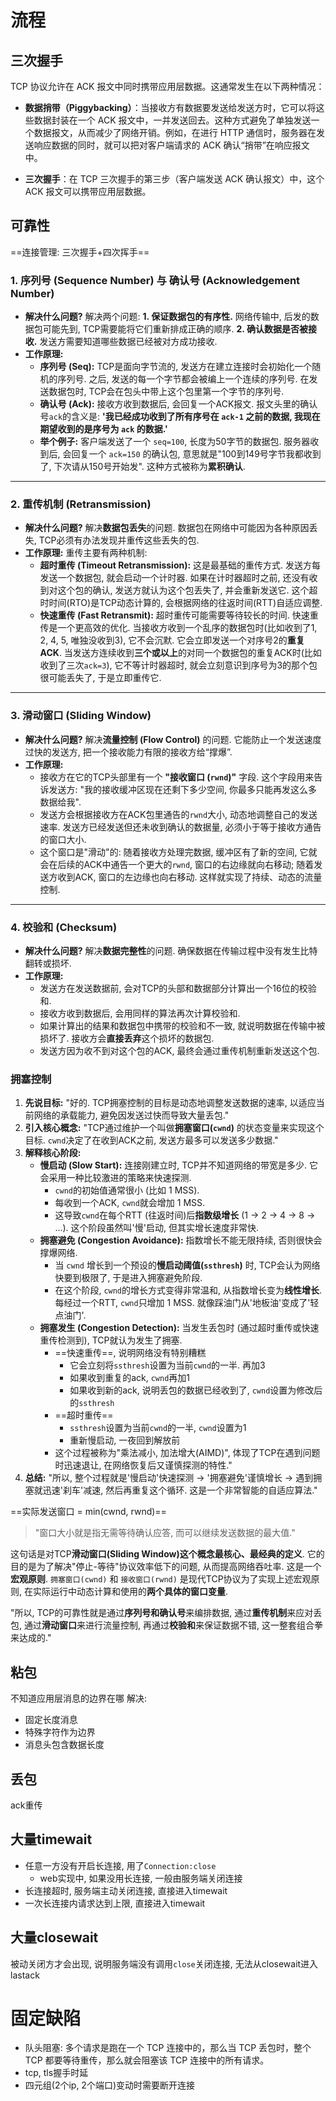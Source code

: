 # 流程
## 三次握手
TCP 协议允许在 ACK 报文中同时携带应用层数据。这通常发生在以下两种情况：

- **数据捎带（Piggybacking）**：当接收方有数据要发送给发送方时，它可以将这些数据封装在一个 ACK 报文中，一并发送回去。这种方式避免了单独发送一个数据报文，从而减少了网络开销。例如，在进行 HTTP 通信时，服务器在发送响应数据的同时，就可以把对客户端请求的 ACK 确认“捎带”在响应报文中。
    
- **三次握手**：在 TCP 三次握手的第三步（客户端发送 ACK 确认报文）中，这个 ACK 报文可以携带应用层数据。
## 可靠性
==连接管理: 三次握手+四次挥手==
### 1. 序列号 (Sequence Number) 与 确认号 (Acknowledgement Number)
* **解决什么问题?** 解决两个问题: **1. 保证数据包的有序性.** 网络传输中, 后发的数据包可能先到, TCP需要能将它们重新排成正确的顺序. **2. 确认数据是否被接收.** 发送方需要知道哪些数据已经被对方成功接收.
* **工作原理:**
    * **序列号 (Seq):** TCP是面向字节流的, 发送方在建立连接时会初始化一个随机的序列号. 之后, 发送的每一个字节都会被编上一个连续的序列号. 在发送数据包时, TCP会在包头中带上这个包里第一个字节的序列号.
    * **确认号 (Ack):** 接收方收到数据后, 会回复一个ACK报文. 报文头里的确认号`ack`的含义是: **'我已经成功收到了所有序号在 `ack-1` 之前的数据, 我现在期望收到的是序号为 `ack` 的数据.'**
    * **举个例子:** 客户端发送了一个 `seq=100`, 长度为50字节的数据包. 服务器收到后, 会回复一个 `ack=150` 的确认包, 意思就是"100到149号字节我都收到了, 下次请从150号开始发". 这种方式被称为**累积确认**.
---
### 2. 重传机制 (Retransmission)
* **解决什么问题?** 解决**数据包丢失**的问题. 数据包在网络中可能因为各种原因丢失, TCP必须有办法发现并重传这些丢失的包.
* **工作原理:** 重传主要有两种机制:
    * **超时重传 (Timeout Retransmission):** 这是最基础的重传方式. 发送方每发送一个数据包, 就会启动一个计时器. 如果在计时器超时之前, 还没有收到对这个包的确认, 发送方就认为这个包丢失了, 并会重新发送它. 这个超时时间(RTO)是TCP动态计算的, 会根据网络的往返时间(RTT)自适应调整.
    * **快速重传 (Fast Retransmit):** 超时重传可能需要等待较长的时间. 快速重传是一个更高效的优化. 当接收方收到一个乱序的数据包时(比如收到了1, 2, 4, 5, 唯独没收到3), 它不会沉默. 它会立即发送一个对序号2的**重复ACK**. 当发送方连续收到**三个或以上**的对同一个数据包的重复ACK时(比如收到了三次`ack=3`), 它不等计时器超时, 就会立刻意识到序号为3的那个包很可能丢失了, 于是立即重传它.
---
### 3. 滑动窗口 (Sliding Window)
* **解决什么问题?** 解决**流量控制 (Flow Control)** 的问题. 它能防止一个发送速度过快的发送方, 把一个接收能力有限的接收方给“撑爆”.
* **工作原理:**
    * 接收方在它的TCP头部里有一个 **"接收窗口 (`rwnd`)"** 字段. 这个字段用来告诉发送方: "我的接收缓冲区现在还剩下多少空间, 你最多只能再发这么多数据给我".
    * 发送方会根据接收方在ACK包里通告的`rwnd`大小, 动态地调整自己的发送速率. 发送方已经发送但还未收到确认的数据量, 必须小于等于接收方通告的窗口大小.
    * 这个窗口是"滑动"的: 随着接收方处理完数据, 缓冲区有了新的空间, 它就会在后续的ACK中通告一个更大的`rwnd`, 窗口的右边缘就向右移动; 随着发送方收到ACK, 窗口的左边缘也向右移动. 这样就实现了持续、动态的流量控制.
---
### 4. 校验和 (Checksum)
* **解决什么问题?** 解决**数据完整性**的问题. 确保数据在传输过程中没有发生比特翻转或损坏.
* **工作原理:**
    * 发送方在发送数据前, 会对TCP的头部和数据部分计算出一个16位的校验和.
    * 接收方收到数据后, 会用同样的算法再次计算校验和.
    * 如果计算出的结果和数据包中携带的校验和不一致, 就说明数据在传输中被损坏了. 接收方会**直接丢弃**这个损坏的数据包.
    * 发送方因为收不到对这个包的ACK, 最终会通过重传机制重新发送这个包.
### 拥塞控制
1. **先说目标:** "好的. TCP拥塞控制的目标是动态地调整发送数据的速率, 以适应当前网络的承载能力, 避免因发送过快而导致大量丢包."
2. **引入核心概念:** "TCP通过维护一个叫做**拥塞窗口(`cwnd`)** 的状态变量来实现这个目标. `cwnd`决定了在收到ACK之前, 发送方最多可以发送多少数据."
3. **解释核心阶段:**
    - **慢启动 (Slow Start):** 连接刚建立时, TCP并不知道网络的带宽是多少. 它会采用一种比较激进的策略来快速探测.
        - `cwnd`的初始值通常很小 (比如 1 MSS).
        - 每收到一个ACK, `cwnd`就会增加 1 MSS.
        - 这导致`cwnd`在每个RTT (往返时间)后**指数级增长** (1 -> 2 -> 4 -> 8 -> ...). 这个阶段虽然叫'慢'启动, 但其实增长速度非常快.
    - **拥塞避免 (Congestion Avoidance):** 指数增长不能无限持续, 否则很快会撑爆网络.
        - 当 `cwnd` 增长到一个预设的**慢启动阈值(`ssthresh`)** 时, TCP会认为网络快要到极限了, 于是进入拥塞避免阶段.
        - 在这个阶段, `cwnd`的增长方式变得非常温和, 从指数增长变为**线性增长**. 每经过一个RTT, `cwnd`只增加 1 MSS. 就像踩油门从'地板油'变成了'轻点油门'.
    - **拥塞发生 (Congestion Detection):** 当发生丢包时 (通过超时重传或快速重传检测到), TCP就认为发生了拥塞.
        - ==快速重传==, 说明网络没有特别糟糕 
	        - 它会立刻将`ssthresh`设置为当前`cwnd`的一半. 再加3
	        - 如果收到重复的ack, `cwnd`再加1
	        - 如果收到新的ack, 说明丢包的数据已经收到了, `cwnd`设置为修改后的`ssthresh`
        - ==超时重传==
	        - `ssthresh`设置为当前`cwnd`的一半, `cwnd`设置为1
	        - 重新慢启动, 一夜回到解放前
        - 这个过程被称为"乘法减小, 加法增大(AIMD)", 体现了TCP在遇到问题时迅速退让, 在网络恢复后又谨慎探测的特性."
4. **总结:** "所以, 整个过程就是'慢启动'快速探测 -> '拥塞避免'谨慎增长 -> 遇到拥塞就迅速'刹车'减速, 然后再重复这个循环. 这是一个非常智能的自适应算法."

==实际发送窗口 = min(cwnd, rwnd)==
> "窗口大小就是指无需等待确认应答, 而可以继续发送数据的最大值."

这句话是对TCP**滑动窗口(Sliding Window)这个概念最核心、最经典的定义**. 它的目的是为了解决"停止-等待"协议效率低下的问题, 从而提高网络吞吐率. 这是一个**宏观原则**.
`拥塞窗口(cwnd)` 和 `接收窗口(rwnd)` 是现代TCP协议为了实现上述宏观原则, 在实际运行中动态计算和使用的**两个具体的窗口变量**.

"所以, TCP的可靠性就是通过**序列号和确认号**来编排数据, 通过**重传机制**来应对丢包, 通过**滑动窗口**来进行流量控制, 再通过**校验和**来保证数据不错, 这一整套组合拳来达成的."

## 粘包
不知道应用层消息的边界在哪
解决:
- 固定长度消息
- 特殊字符作为边界
- 消息头包含数据长度
## 丢包
ack重传
## 大量timewait
- 任意一方没有开启长连接, 用了`Connection:close`
	- web实现中, 如果没用长连接, 一般由服务端关闭连接
- 长连接超时, 服务端主动关闭连接, 直接进入timewait
- 一次长连接内请求达到上限, 直接进入timewait
## 大量closewait
被动关闭方才会出现, 说明服务端没有调用`close`关闭连接, 无法从closewait进入lastack
# 固定缺陷
- 队头阻塞: 多个请求是跑在一个 TCP 连接中的，那么当 TCP 丢包时，整个 TCP 都要等待重传，那么就会阻塞该 TCP 连接中的所有请求。
- tcp, tls握手时延
- 四元组(2个ip, 2个端口)变动时需要断开连接
